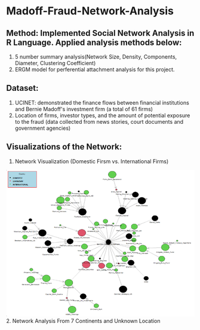 # Madoff-Fraud-Network-Analysis
## Method: Implemented Social Network Analysis in R Language. Applied analysis methods below:
1. 5 number summary analysis(Network Size, Density, Components, Diameter, Clustering Coefficient)
2. ERGM model for perferential attachment analysis for this project.
## Dataset:
1. UCINET: demonstrated the finance flows between financial institutions and Bernie Madoff's investment firm (a total of 61 firms)
2. Location of firms, investor types, and the amount of potential exposure to the fraud (data collected from news stories, court documents and government agencies)
## Visualizations of the Network:
1. Network Visualization (Domestic Firsm vs. International Firms)
<img src='img1.PNG'>
2. Network Analysis From 7 Continents and Unknown Location
